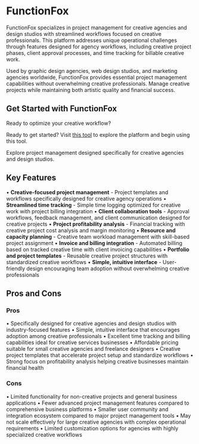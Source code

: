 # FunctionFox

FunctionFox specializes in project management for creative agencies and design studios with streamlined workflows focused on creative professionals. This platform addresses unique operational challenges through features designed for agency workflows, including creative project phases, client approval processes, and time tracking for billable creative work.

Used by graphic design agencies, web design studios, and marketing agencies worldwide, FunctionFox provides essential project management capabilities without overwhelming creative professionals. Manage creative projects while maintaining both artistic quality and financial success.

## Get Started with FunctionFox

Ready to optimize your creative workflow?

Ready to get started? Visit [this tool](https://www.functionfox.com) to explore the platform and begin using this tool.

Explore project management designed specifically for creative agencies and design studios.

## Key Features

• **Creative-focused project management** - Project templates and workflows specifically designed for creative agency operations
• **Streamlined time tracking** - Simple time logging optimized for creative work with project billing integration
• **Client collaboration tools** - Approval workflows, feedback management, and client communication designed for creative projects
• **Project profitability analysis** - Financial tracking with creative project cost analysis and margin monitoring
• **Resource and capacity planning** - Creative team workload management with skill-based project assignment
• **Invoice and billing integration** - Automated billing based on tracked creative time with client invoicing capabilities
• **Portfolio and project templates** - Reusable creative project structures with standardized creative workflows
• **Simple, intuitive interface** - User-friendly design encouraging team adoption without overwhelming creative professionals

## Pros and Cons

### Pros
• Specifically designed for creative agencies and design studios with industry-focused features
• Simple, intuitive interface that encourages adoption among creative professionals
• Excellent time tracking and billing capabilities ideal for creative services businesses
• Affordable pricing suitable for small creative agencies and freelance designers
• Creative project templates that accelerate project setup and standardize workflows
• Strong focus on profitability analysis helping creative businesses maintain financial health

### Cons
• Limited functionality for non-creative projects and general business applications
• Fewer advanced project management features compared to comprehensive business platforms
• Smaller user community and integration ecosystem compared to major project management tools
• May not scale effectively for large creative agencies with complex operational requirements
• Limited customization options for agencies with highly specialized creative workflows